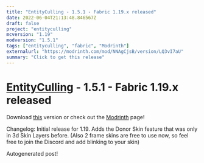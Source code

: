 ```yaml
---
title: "EntityCulling - 1.5.1 - Fabric 1.19.x released"
date: 2022-06-04T21:13:48.846567Z
draft: false
project: "entityculling"
mcversion: "1.19"
modversion: "1.5.1"
tags: ["entityculling", "fabric", "Modrinth"]
externalurl: "https://modrinth.com/mod/NNAgCjsB/version/LQ3vI7aU"
summary: "Click to get this release"
---
```

# [EntityCulling](/project/entityculling) - 1.5.1 - Fabric 1.19.x released
Download [this](https://modrinth.com/mod/NNAgCjsB/version/LQ3vI7aU) version or check out the [Modrinth](https://modrinth.com/mod/NNAgCjsB) page!

Changelog: Initial release for 1.19. Adds the Donor Skin feature that was only in 3d Skin Layers before. (Also 2 frame skins are free to use now, so feel free to join the Discord and add blinking to your skin)

Autogenerated post!
